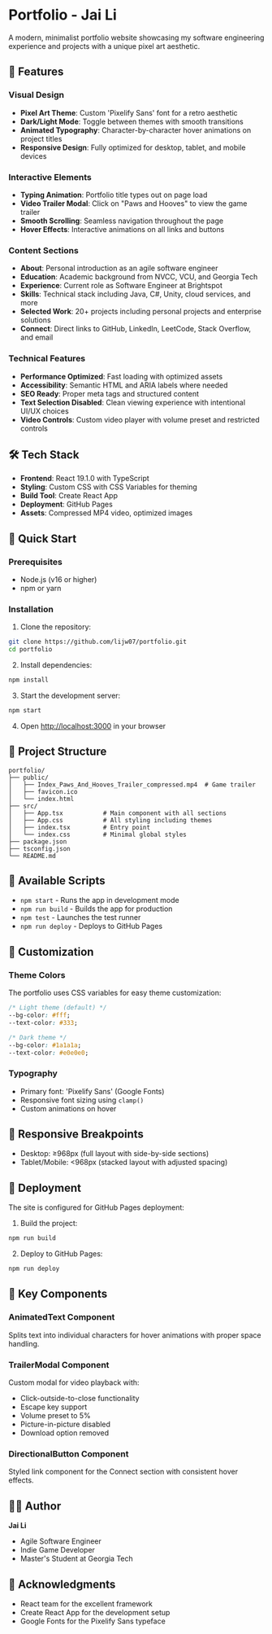# Portfolio - Jai Li

A modern, minimalist portfolio website showcasing my software engineering experience and projects with a unique pixel art aesthetic.

## 🎨 Features

### Visual Design
- **Pixel Art Theme**: Custom 'Pixelify Sans' font for a retro aesthetic
- **Dark/Light Mode**: Toggle between themes with smooth transitions
- **Animated Typography**: Character-by-character hover animations on project titles
- **Responsive Design**: Fully optimized for desktop, tablet, and mobile devices

### Interactive Elements
- **Typing Animation**: Portfolio title types out on page load
- **Video Trailer Modal**: Click on "Paws and Hooves" to view the game trailer
- **Smooth Scrolling**: Seamless navigation throughout the page
- **Hover Effects**: Interactive animations on all links and buttons

### Content Sections
- **About**: Personal introduction as an agile software engineer
- **Education**: Academic background from NVCC, VCU, and Georgia Tech
- **Experience**: Current role as Software Engineer at Brightspot
- **Skills**: Technical stack including Java, C#, Unity, cloud services, and more
- **Selected Work**: 20+ projects including personal projects and enterprise solutions
- **Connect**: Direct links to GitHub, LinkedIn, LeetCode, Stack Overflow, and email

### Technical Features
- **Performance Optimized**: Fast loading with optimized assets
- **Accessibility**: Semantic HTML and ARIA labels where needed
- **SEO Ready**: Proper meta tags and structured content
- **Text Selection Disabled**: Clean viewing experience with intentional UI/UX choices
- **Video Controls**: Custom video player with volume preset and restricted controls

## 🛠️ Tech Stack

- **Frontend**: React 19.1.0 with TypeScript
- **Styling**: Custom CSS with CSS Variables for theming
- **Build Tool**: Create React App
- **Deployment**: GitHub Pages
- **Assets**: Compressed MP4 video, optimized images

## 🚀 Quick Start

### Prerequisites
- Node.js (v16 or higher)
- npm or yarn

### Installation

1. Clone the repository:
```bash
git clone https://github.com/lijw07/portfolio.git
cd portfolio
```

2. Install dependencies:
```bash
npm install
```

3. Start the development server:
```bash
npm start
```

4. Open [http://localhost:3000](http://localhost:3000) in your browser

## 📁 Project Structure

```
portfolio/
├── public/
│   ├── Index_Paws_And_Hooves_Trailer_compressed.mp4  # Game trailer
│   ├── favicon.ico
│   └── index.html
├── src/
│   ├── App.tsx           # Main component with all sections
│   ├── App.css           # All styling including themes
│   ├── index.tsx         # Entry point
│   └── index.css         # Minimal global styles
├── package.json
├── tsconfig.json
└── README.md
```

## 🎯 Available Scripts

- `npm start` - Runs the app in development mode
- `npm run build` - Builds the app for production
- `npm test` - Launches the test runner
- `npm run deploy` - Deploys to GitHub Pages

## 🎨 Customization

### Theme Colors
The portfolio uses CSS variables for easy theme customization:
```css
/* Light theme (default) */
--bg-color: #fff;
--text-color: #333;

/* Dark theme */
--bg-color: #1a1a1a;
--text-color: #e0e0e0;
```

### Typography
- Primary font: 'Pixelify Sans' (Google Fonts)
- Responsive font sizing using `clamp()`
- Custom animations on hover

## 📱 Responsive Breakpoints

- Desktop: ≥968px (full layout with side-by-side sections)
- Tablet/Mobile: <968px (stacked layout with adjusted spacing)

## 🚀 Deployment

The site is configured for GitHub Pages deployment:

1. Build the project:
```bash
npm run build
```

2. Deploy to GitHub Pages:
```bash
npm run deploy
```

## 🔧 Key Components

### AnimatedText Component
Splits text into individual characters for hover animations with proper space handling.

### TrailerModal Component
Custom modal for video playback with:
- Click-outside-to-close functionality
- Escape key support
- Volume preset to 5%
- Picture-in-picture disabled
- Download option removed

### DirectionalButton Component
Styled link component for the Connect section with consistent hover effects.

## 👨‍💻 Author

**Jai Li**
- Agile Software Engineer
- Indie Game Developer
- Master's Student at Georgia Tech

## 🙏 Acknowledgments

- React team for the excellent framework
- Create React App for the development setup
- Google Fonts for the Pixelify Sans typeface